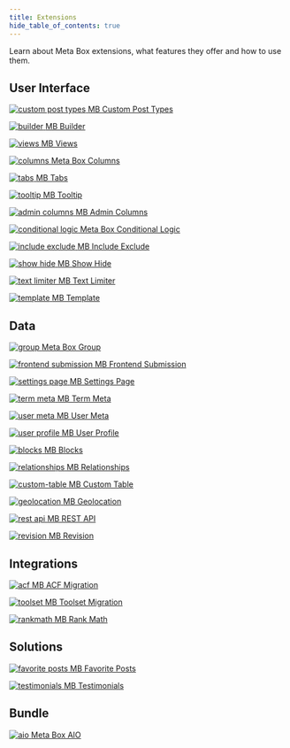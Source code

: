 ```yaml
---
title: Extensions
hide_table_of_contents: true
---
```


Learn about Meta Box extensions, what features they offer and how to use them.

## User Interface

<div className="thumbs color-blue">

[![custom post types](/extensions/custom-post-types.png) <span className="thumb_text">MB Custom Post Types</span>](/extensions/mb-custom-post-type/)

[![builder](/extensions/builder.png) <span className="thumb_text">MB Builder</span>](/extensions/meta-box-builder/)

[![views](/extensions/views.png) <span className="thumb_text">MB Views</span>](/extensions/mb-views/)

[![columns](/extensions/columns.png) <span className="thumb_text">Meta Box Columns</span>](/extensions/meta-box-columns/)

[![tabs](/extensions/tabs.png) <span className="thumb_text">MB Tabs</span>](/extensions/meta-box-tabs/)

[![tooltip](/extensions/tooltip.png) <span className="thumb_text">MB Tooltip</span>](/extensions/meta-box-tooltip/)

[![admin columns](/extensions/admin-columns.png) <span className="thumb_text">MB Admin Columns</span>](/extensions/mb-admin-columns/)

[![conditional logic](/extensions/conditional-logic.png) <span className="thumb_text">Meta Box Conditional Logic</span>](/extensions/meta-box-conditional-logic/)

[![include exclude](/extensions/include-exclude.png) <span className="thumb_text">MB Include Exclude</span>](/extensions/meta-box-include-exclude/)

[![show hide](/extensions/show-hide.png) <span className="thumb_text">MB Show Hide</span>](/extensions/meta-box-show-hide/)

[![text limiter](/extensions/text-limiter.png) <span className="thumb_text">MB Text Limiter</span>](/extensions/meta-box-text-limiter/)

[![template](/extensions/template.png) <span className="thumb_text">MB Template</span>](/extensions/meta-box-template/)

</div>

## Data

<div className="thumbs color-green">

[![group](/extensions/group.png) <span className="thumb_text">Meta Box Group</span>](/extensions/meta-box-group/)

[![frontend submission](/extensions/frontend-submission.png) <span className="thumb_text">MB Frontend Submission</span>](/extensions/mb-frontend-submission/)

[![settings page](/extensions/settings-page.png) <span className="thumb_text">MB Settings Page</span>](/extensions/mb-settings-page/)

[![term meta](/extensions/term-meta.png) <span className="thumb_text">MB Term Meta</span>](/extensions/mb-term-meta/)

[![user meta](/extensions/user-meta.png) <span className="thumb_text">MB User Meta</span>](/extensions/mb-user-meta/)

[![user profile](/extensions/user-profile.png) <span className="thumb_text">MB User Profile</span>](/extensions/mb-user-profile/)

[![blocks](/extensions/blocks.png) <span className="thumb_text">MB Blocks</span>](/extensions/mb-blocks/)

[![relationships](/extensions/relationships.png) <span className="thumb_text">MB Relationships</span>](/extensions/mb-relationships/)

[![custom-table](/extensions/custom-table.png) <span className="thumb_text">MB Custom Table</span>](/extensions/mb-custom-table/)

[![geolocation](/extensions/geolocation.png) <span className="thumb_text">MB Geolocation</span>](/extensions/meta-box-geolocation/)

[![rest api](/extensions/rest-api.png) <span className="thumb_text">MB REST API</span>](/extensions/mb-rest-api/)

[![revision](/extensions/revision.png) <span className="thumb_text">MB Revision</span>](/extensions/mb-revision/)

<!-- [![checkbox](/thumbs/checkbox.png) <span className="thumb_text">MB Comment Meta</span>](/extensions/mb-comment-meta/) -->

</div>

## Integrations

<div className="thumbs color-amber">

[![acf](/extensions/acf.png) <span className="thumb_text">MB ACF Migration</span>](/extensions/mb-acf-migration/)

[![toolset](/extensions/toolset.png) <span className="thumb_text">MB Toolset Migration</span>](/extensions/mb-toolset-migration/)

[![rankmath](/extensions/rankmath.png) <span className="thumb_text">MB Rank Math</span>](/extensions/mb-rank-math/)

<!-- [![yoast seo](/extensions/yoastseo.png) <span className="thumb_text">MB Yoast SEO Integration</span>](/extensions/meta-box-yoat-seo/) -->

<!-- [![facetwp](/extensions/facetwp.png) <span className="thumb_text">Meta Box - FacetWP Integrator</span>](/extensions/meta-box-facetwp-integrator/) -->

<!-- [![elementor](/extensions/elementor.png) <span className="thumb_text">Meta Box - Elementor Integrator</span>](/extensions/mb-elementor-integrator/) -->

<!-- [![beaver](/extensions/beaver.png) <span className="thumb_text">Meta Box - Beaver Themer Integrator</span>](/extensions/meta-box-beaver-themer-integrator/) -->

<!-- [![searchwp](/extensions/searchwp.png) <span className="thumb_text">Meta Box - SearchWP Integrator</span>](/extensions/meta-box-searchwp-integrator/) -->

</div>

## Solutions

<div className="thumbs color-red">

[![favorite posts](/extensions/favourite-posts.png) <span className="thumb_text">MB Favorite Posts</span>](/extensions/mb-favorite-posts/)

[![testimonials](/extensions/testimonials.png) <span className="thumb_text">MB Testimonials</span>](/extensions/mb-testimonials/)

<!-- [![user-avatar](/extensions/user-avatar.png) <span className="thumb_text">MB User Avatar</span>](/extensions/mb-user-avatar/) -->

</div>

## Bundle

<div className="thumbs color-cyan">

[![aio](/extensions/aio.png) <span className="thumb_text">Meta Box AIO</span>](/extensions/meta-box-aio/)

<!-- [![checkbox](/thumbs/checkbox.png) <span className="thumb_text">MB Core</span>](/extensions/mb-core/) -->

</div>